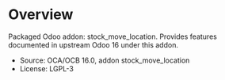 # Overview

Packaged Odoo addon: stock_move_location. Provides features documented in upstream Odoo 16 under this addon.

- Source: OCA/OCB 16.0, addon stock_move_location
- License: LGPL-3
